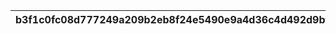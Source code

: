 |b3f1c0fc08d777249a209b2eb8f24e5490e9a4d36c4d492d9bfc3aba1b7b8a66|cc48e1b7e3de1fbe5b9a7f54f389f851e3f1937ee72ecdfce56a25a5e47e87bd|872627be1ca1c67b26028906034d6e6deaeb279db7adafdec881de49b2b944eb|63a079472b2560cff162b4f3be3e62efbf6374c3cc41c28505842e4ce2e9be61|8106f57778fe71ffadf2be078ba3c40b053faf9c4c71fa43f9651b3d023d221e|
| --- | --- | --- | --- | --- |